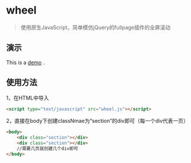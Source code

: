 # wheel
>使用原生JavaScript，简单模仿jQuery的fullpage插件的全屏滚动

## 演示
This is a [demo](http://htmlpreview.github.io/?https://github.com/AdBrandon/module/blob/master/wheel/demo.html) .

## 使用方法
1，在HTML中导入
```html
<script type="text/javascript" src="wheel.js"></script>
```
2，直接在body下创建classNmae为“section”的div即可（每一个div代表一页）
```html
<body>
  	<div class="section"></div>
  	<div class="section"></div>
    //需要几页就创建几个div即可
</body>
```
